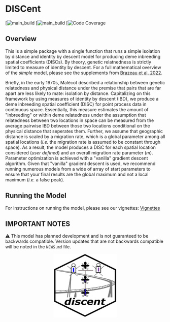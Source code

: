 # DISCent
<!-- badges: start -->
[![main_build](https://github.com/nickbrazeau/discent/actions/workflows/check-standard.yaml/badge.svg?branch=master) 
[![main_build](https://github.com/nickbrazeau/discent/actions/workflows/check-standard.yaml/badge.svg?branch=develop) 
[![Code Coverage](https://github.com/nickbrazeau/discent/actions/workflows/test-coverage.yaml/badge.svg?branch=master)
<!-- badges: end -->

<description>


## Overview
This is a simple package with a single function that runs a simple isolation by distance and identity by descent model for producing deme inbreeding spatial coefficients (DISCs). By theory, genetic relatnedness is strictly limited to measure of identity by descent. For a full mathematical overview of the _simple_ model, please see the supplements from [Brazeau et al. 2022](). 
  
Briefly, in the early 1970s, Malécot described a relationship between genetic relatedness and physical distance under the premise that pairs that are far apart are less likely to mate: isolation by distance. Capitalizing on this framework by using measures of identity by descent (IBD), we produce a deme inbreeding spatial coefficient (DISC) for point process data in continuous space. Essentially, this measure estimates the amount of "inbreeding" or within deme relatedness under the assumption that relatedness between two locations in space can be measured from the average pairwise IBD between those two locations conditional on the physical distance that seperates them. Further, we assume that geographic distance is scaled by a migration rate, which is a global parameter among all spatial locations (_i.e._ the migration rate is assumed to be constant through space). As a result, the model produces a DISC for each spatial location considered (_user defined_) and an overall migration rate parameter (_m_). Parameter optimization is achieved with a "vanilla" gradient descent algorithm. Given that "vanilla" gradient descent is used, we recommend running numerous models from a wide of array of start parameters to ensure that your final results are the global maximum and not a local maximum (_i.e._ a false peak).  


## Running the Model 
For instructions on running the model, please see our vignettes: [Vignettes](https://nickbrazeau.github.io/discent/)

## IMPORTANT NOTES
:warning: This model has planned development and is not guaranteed to be backwards compatible. Version updates that are not backwards compatible will be noted in the `NEWS.md` file.


<p align="center">
<img src="https://raw.githubusercontent.com/nickbrazeau/discent/master/R_ignore/images/discent_hex.png" width="200" height="200">
</p>
